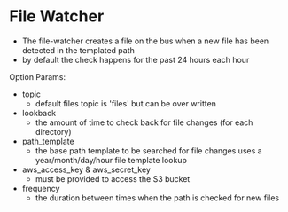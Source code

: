 # File Watcher

- The file-watcher creates a file on the bus when a new file has been detected in the templated path
- by default the check happens for the past 24 hours each hour

Option Params:

- topic
  - default files topic is 'files' but can be over written
- lookback
  - the amount of time to check back for file changes (for each directory)
- path_template
  - the base path template to be searched for file changes uses a year/month/day/hour file template lookup
- aws_access_key & aws_secret_key
  - must be provided to access the S3 bucket
- frequency
  - the duration between times when the path is checked for new files
